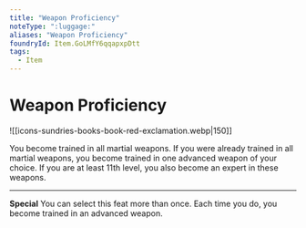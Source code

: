 ```yaml
---
title: "Weapon Proficiency"
noteType: ":luggage:"
aliases: "Weapon Proficiency"
foundryId: Item.GoLMfY6qqapxpDtt
tags:
  - Item
---
```


# Weapon Proficiency
![[icons-sundries-books-book-red-exclamation.webp|150]]

You become trained in all martial weapons. If you were already trained in all martial weapons, you become trained in one advanced weapon of your choice. If you are at least 11th level, you also become an expert in these weapons.

* * *

**Special** You can select this feat more than once. Each time you do, you become trained in an advanced weapon.
